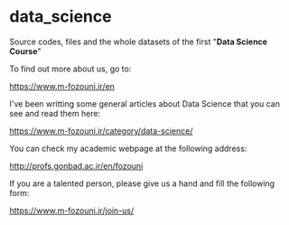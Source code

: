# data_science
Source codes, files and the whole datasets of the first "**Data Science Course**"

To find out more about us, go to:

https://www.m-fozouni.ir/en

I've been writting some general articles about Data Science that you can see and read them here:

https://www.m-fozouni.ir/category/data-science/

You can check my academic webpage at the following address:

http://profs.gonbad.ac.ir/en/fozouni

If you are a talented person, please give us a hand and fill the following form:

https://www.m-fozouni.ir/join-us/ 
